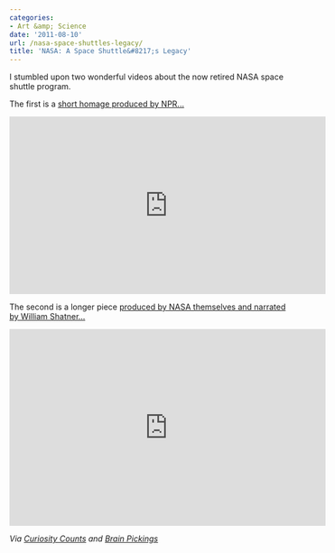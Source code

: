 ```yaml
---
categories:
- Art &amp; Science
date: '2011-08-10'
url: /nasa-space-shuttles-legacy/
title: 'NASA: A Space Shuttle&#8217;s Legacy'
---
```


I stumbled upon two wonderful videos about the now retired NASA space shuttle program.

The first is a <a href="http://vimeo.com/26162174">short homage produced by NPR...</a>

<iframe class="alignc" src="https://player.vimeo.com/video/26162174" width="560" height="315" frameborder="0"></iframe>

The second is a longer piece <a href="https://www.youtube.com/watch?v=rlG7W0gkjjE">produced by NASA themselves and narrated by William Shatner...</a>

<iframe class="alignc" width="560" height="349" src="https://www.youtube.com/embed/rlG7W0gkjjE" frameborder="0" allowfullscreen></iframe>

<em>Via <a href="http://curiositycounts.com/post/7384652108/a-blast-from-the-past-shuttle-through-the-decades">Curiosity Counts</a> and <a href="http://www.brainpickings.org/index.php/2011/04/18/william-shatner-nasa-space-shuttle/">Brain Pickings</a></em>